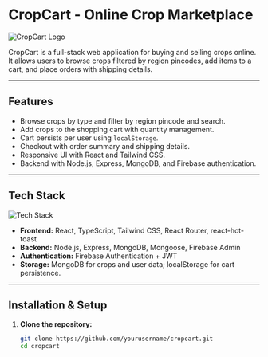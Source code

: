 # CropCart - Online Crop Marketplace

![CropCart Logo](./assets/cropcart-logo.png)

CropCart is a full-stack web application for buying and selling crops online. It allows users to browse crops filtered by region pincodes, add items to a cart, and place orders with shipping details.

---

## Features

- Browse crops by type and filter by region pincode and search.
- Add crops to the shopping cart with quantity management.
- Cart persists per user using `localStorage`.
- Checkout with order summary and shipping details.
- Responsive UI with React and Tailwind CSS.
- Backend with Node.js, Express, MongoDB, and Firebase authentication.

---

## Tech Stack

![Tech Stack](./assets/tech-stack.png)

- **Frontend:** React, TypeScript, Tailwind CSS, React Router, react-hot-toast
- **Backend:** Node.js, Express, MongoDB, Mongoose, Firebase Admin
- **Authentication:** Firebase Authentication + JWT
- **Storage:** MongoDB for crops and user data; localStorage for cart persistence.

---

## Installation & Setup

1. **Clone the repository:**

   ```bash
   git clone https://github.com/yourusername/cropcart.git
   cd cropcart
